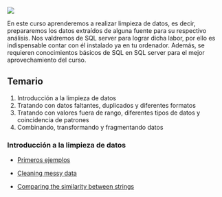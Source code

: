 
![](https://www.tech-bi.com/wp-content/uploads/2021/06/ms-sql-server-logo.png)

En este curso aprenderemos a realizar limpieza de datos, es decir, prepararemos los datos extraídos de alguna fuente para su respectivo análisis. 
Nos valdremos de SQL server para lograr dicha labor, por ello es indispensable contar con él instalado ya en tu ordenador. Además, se requieren conocimientos básicos de SQL en SQL server para el mejor aprovechamiento del curso.

## Temario

1. Introducción a la limpieza de datos
2. Tratando con datos faltantes, duplicados y diferentes formatos
3. Tratando con valores fuera de rango, diferentes tipos de datos y coincidencia de patrones
4. Combinando, transformando y fragmentando datos


### Introducción a la limpieza de datos

* [Primeros ejemplos](Clean/Clase1.html)

* [Cleaning messy data](Clean/Clase2.html)

* [Comparing the similarity between strings](Clean/Clase3.html)
